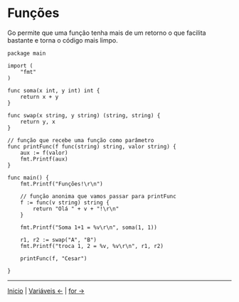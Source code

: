 # Funções

Go permite que uma função tenha mais de um retorno o que facilita bastante e torna o código mais limpo.

```
package main

import (
	"fmt"
)

func soma(x int, y int) int {
	return x + y
}

func swap(x string, y string) (string, string) {
	return y, x
}

// função que recebe uma função como parâmetro
func printFunc(f func(string) string, valor string) {
	aux := f(valor)
	fmt.Printf(aux)
}

func main() {
	fmt.Printf("Funções!\r\n")

	// função anonima que vamos passar para printFunc
	f := func(v string) string {
		return "Olá " + v + "!\r\n"
	}

	fmt.Printf("Soma 1+1 = %v\r\n", soma(1, 1))

	r1, r2 := swap("A", "B")
	fmt.Printf("troca 1, 2 = %v, %v\r\n", r1, r2)

	printFunc(f, "Cesar")

}
```

---
[Inicio](README.md) | [Variáveis <-](variaveis.md) | [for ->](for.md)
